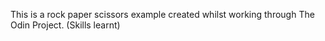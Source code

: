 This is a rock paper scissors example created whilst working through The Odin Project.
(Skills learnt)